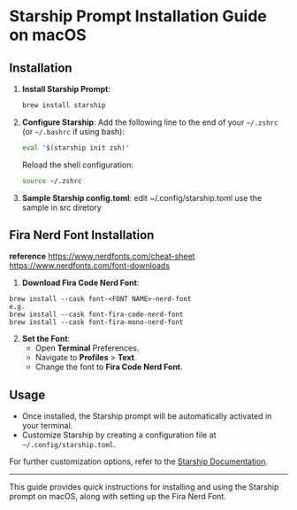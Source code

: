# Starship Prompt Installation Guide on macOS

## Installation

1. **Install Starship Prompt**:
   ```sh
   brew install starship
   ```

2. **Configure Starship**:
   Add the following line to the end of your `~/.zshrc` (or `~/.bashrc` if using bash):
   ```sh
   eval "$(starship init zsh)"
   ```
   Reload the shell configuration:
   ```sh
   source ~/.zshrc
   ```

3. **Sample Starship config.toml**:
edit ~/.config/starship.toml
use the sample in src diretory

## Fira Nerd Font Installation

**reference**
https://www.nerdfonts.com/cheat-sheet
https://www.nerdfonts.com/font-downloads

1. **Download Fira Code Nerd Font**:
```
brew install --cask font-<FONT NAME>-nerd-font
e.g.
brew install --cask font-fira-code-nerd-font
brew install --cask font-fira-mono-nerd-font
```
2. **Set the Font**:
   - Open **Terminal** Preferences.
   - Navigate to **Profiles** > **Text**.
   - Change the font to **Fira Code Nerd Font**.

## Usage

- Once installed, the Starship prompt will be automatically activated in your terminal.
- Customize Starship by creating a configuration file at `~/.config/starship.toml`.

For further customization options, refer to the [Starship Documentation](https://starship.rs/).

---

This guide provides quick instructions for installing and using the Starship prompt on macOS, along with setting up the Fira Nerd Font.